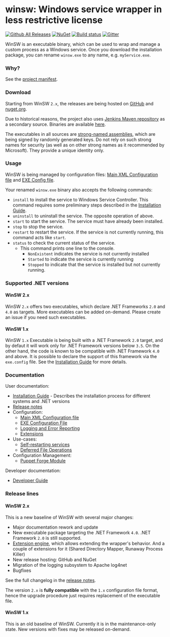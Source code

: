 winsw: Windows service wrapper in less restrictive license
=========================

[![Github All Releases](https://img.shields.io/github/downloads/winsw/winsw/total.svg)](https://github.com/winsw/winsw/releases)
[![NuGet](https://img.shields.io/nuget/v/WinSW.svg)](https://www.nuget.org/packages/WinSW/)
[![Build status](https://ci.appveyor.com/api/projects/status/rspft8kdb33g6cis?svg=true)](https://ci.appveyor.com/project/winsw/winsw)
[![Gitter](https://badges.gitter.im/winsw/winsw.svg)](https://gitter.im/winsw/winsw?utm_source=badge&utm_medium=badge&utm_campaign=pr-badge)

WinSW is an executable binary, which can be used to wrap and manage a custom process as a Windows service.
Once you download the installation package, you can rename `winsw.exe` to any name, e.g. `myService.exe`.

### Why?

See the [project manifest](MANIFEST.md).

### Download

Starting from WinSW `2.x`, the releases are being hosted on [GitHub](https://github.com/winsw/winsw/releases) and [nuget.org](https://www.nuget.org/packages/WinSW/).

Due to historical reasons, the project also uses  [Jenkins Maven repository](https://jenkins.io/index.html)  as a secondary source. 
Binaries are available [here](http://repo.jenkins-ci.org/releases/com/sun/winsw/winsw/). 

The executables in all sources are [strong-named assemblies](https://msdn.microsoft.com/en-us/library/wd40t7ad%28v=vs.110%29.aspx), which are being signed by randomly generated keys.
Do not rely on such strong names for security (as well as on other strong names as it recommended by Microsoft). 
They provide a unique identity only.

### Usage

WinSW is being managed by configuration files: [Main XML Configuration file](doc/xmlConfigFile.md) and [EXE Config file](doc/exeConfigFile.md).

Your renamed `winsw.exe` binary also accepts the following commands:

* `install` to install the service to Windows Service Controller.
  This command requires some preliminary steps described in the [Installation Guide](doc/installation.md).
* `uninstall` to uninstall the service. The opposite operation of above.
* `start` to start the service. The service must have already been installed.
* `stop` to stop the service.
* `restart` to restart the service. If the service is not currently running, this command acts like `start`.
* `status` to check the current status of the service.
  * This command prints one line to the console.
    * `NonExistent` indicates the service is not currently installed
    * `Started` to indicate the service is currently running
    * `Stopped` to indicate that the service is installed but not currently running.

### Supported .NET versions

#### WinSW 2.x

WinSW `2.x` offers two executables, which declare .NET Frameworks `2.0` and `4.0` as targets.
More executables can be added on-demand.
Please create an issue if you need such executables.

#### WinSW 1.x

WinSW `1.x` Executable is being built with a .NET Framework `2.0` target, and by defaut it will work only for .NET Framework versions below `3.5`.
On the other hand, the code is known to be compatible with .NET Framework `4.0` and above.
It is possible to declare the support of this framework via the `exe.config` file.
See the [Installation Guide](doc/installation.md) for more details.

### Documentation

User documentation:

* [Installation Guide](doc/installation.md) - Describes the installation process for different systems and .NET versions
* [Release notes](CHANGELOG.md)
* Configuration:
  * [Main XML Configuration file](doc/xmlConfigFile.md)
  * [EXE Configuration File](doc/exeConfigFile.md)
  * [Logging and Error Reporting](doc/loggingAndErrorReporting.md)
  * [Extensions](doc/extensions/extensions.md)
* Use-cases:
  * [Self-restarting services](doc/selfRestartingService.md)
  * [Deferred File Operations](doc/deferredFileOperations.md)
* Configuration Management:
  * [Puppet Forge Module](doc/puppetWinSW.md)

Developer documentation:

* [Developer Guide](DEVELOPER.md)

### Release lines

#### WinSW 2.x

This is a new baseline of WinSW with several major changes:
* Major documentation rework and update
* New executable package targeting the .NET Framework `4.0`. .NET Framework `2.0` is still supported.
* [Extension engine](doc/extensions/extensions.md), which allows extending the wrapper's behavior. And a couple of extensions for it (Shared Directory Mapper, Runaway Process Killer)
* New release hosting: GitHub and NuGet
* Migration of the logging subsystem to Apache log4net
* Bugfixes

See the full changelog in the [release notes](CHANGELOG.md#20).

The version `2.x` is **fully compatible** with the `1.x` configuration file format, 
  hence the upgrade procedure just requires replacement of the executable file.

#### WinSW 1.x

This is an old baseline of WinSW.
Currently it is in the maintenance-only state.
New versions with fixes may be released on-demand.

